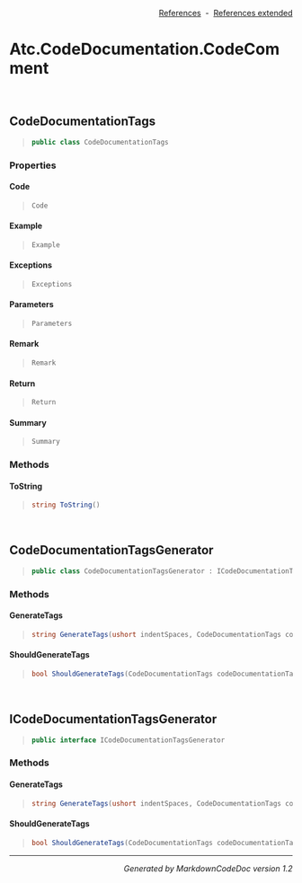 <div style='text-align: right'>

[References](Index.md)&nbsp;&nbsp;-&nbsp;&nbsp;[References extended](IndexExtended.md)
</div>

# Atc.CodeDocumentation.CodeComment

<br />

## CodeDocumentationTags

>```csharp
>public class CodeDocumentationTags
>```

### Properties

#### Code
>```csharp
>Code
>```
#### Example
>```csharp
>Example
>```
#### Exceptions
>```csharp
>Exceptions
>```
#### Parameters
>```csharp
>Parameters
>```
#### Remark
>```csharp
>Remark
>```
#### Return
>```csharp
>Return
>```
#### Summary
>```csharp
>Summary
>```
### Methods

#### ToString
>```csharp
>string ToString()
>```

<br />

## CodeDocumentationTagsGenerator

>```csharp
>public class CodeDocumentationTagsGenerator : ICodeDocumentationTagsGenerator
>```

### Methods

#### GenerateTags
>```csharp
>string GenerateTags(ushort indentSpaces, CodeDocumentationTags codeDocumentationTags)
>```
#### ShouldGenerateTags
>```csharp
>bool ShouldGenerateTags(CodeDocumentationTags codeDocumentationTags)
>```

<br />

## ICodeDocumentationTagsGenerator

>```csharp
>public interface ICodeDocumentationTagsGenerator
>```

### Methods

#### GenerateTags
>```csharp
>string GenerateTags(ushort indentSpaces, CodeDocumentationTags codeDocumentationTags)
>```
#### ShouldGenerateTags
>```csharp
>bool ShouldGenerateTags(CodeDocumentationTags codeDocumentationTags)
>```
<hr /><div style='text-align: right'><i>Generated by MarkdownCodeDoc version 1.2</i></div>
